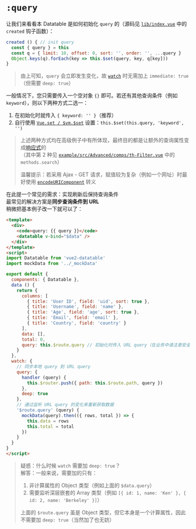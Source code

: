 # `:query`

让我们来看看本 Datatable 是如何初始化 `query` 的（源码见 [`lib/index.vue`](https://github.com/OneWayTech/vue2-datatable/blob/master/lib/index.vue) 中的 `created` 钩子函数）：

```js
created () { // init query
  const { query } = this
  const q = { limit: 10, offset: 0, sort: '', order: '', ...query }
  Object.keys(q).forEach(key => this.$set(query, key, q[key]))
}
```

> 由上可知，`query` 会立即发生变化，故 [`watch`](https://vuejs.org/v2/api/#watch) 时无需加上 `immediate: true`（但需要  `deep: true`）

一般情况下，您只需要传入一个空对象 `{}` 即可。若还有其他查询条件（例如 `keyword`），则以下两种方式二选一：  
  1. 在初始化时就传入 `{ keyword: '' }`（推荐）  
  2. 自行使用 [`Vue.set / $vm.$set`](https://vuejs.org/v2/api/#Vue-set) 设置：`this.$set(this.query, 'keyword', '')`

> 上述两种方式均在高级例子中有所体现，最终目的都是让额外的查询属性变成[响应式](https://vuejs.org/v2/guide/reactivity.html)的  
> （其中第 2 种见 [`example/src/Advanced/comps/th-Filter.vue`](https://github.com/OneWayTech/vue2-datatable/blob/master/example/src/Advanced/comps/th-Filter.vue) 中的 `methods.search`）  
> 
> 温馨提示：若采用 Ajax - GET 请求，赋值较为复杂（例如一个网址）时最好使用 [`encodeURIComponent`](https://developer.mozilla.org/en-US/docs/Web/JavaScript/Reference/Global_Objects/encodeURIComponent) 转义

在此提一个常见的需求：实现刷新后保持查询条件  
最常见的解决方案是**同步查询条件到 URL**  
稍微把基本例子改一下就可以了：

```html
<template>
  <div>
    <code>query: {{ query }}</code>
    <datatable v-bind="$data" />
  </div>
</template>
<script>
import Datatable from 'vue2-datatable'
import mockData from '../_mockData'

export default {
  components: { Datatable },
  data () {
    return {    
      columns: [
        { title: 'User ID', field: 'uid', sort: true },
        { title: 'Username', field: 'name' },
        { title: 'Age', field: 'age', sort: true },
        { title: 'Email', field: 'email' },
        { title: 'Country', field: 'country' }
      ],
      data: [],
      total: 0,
      query: this.$route.query // 初始化时传入 URL query（在业务中请注意安全性）
    }
  },
  watch: {
    // 同步本地 query 到 URL query
    query: {
      handler (query) {
        this.$router.push({ path: this.$route.path, query })
      },
      deep: true
    },
    // 通过监听 URL query 的变化来重新获取数据
    '$route.query' (query) {
      mockData(query).then(({ rows, total }) => {
        this.data = rows
        this.total = total
      })
    }
  }
}
</script>
```

> 疑惑：什么时候 `watch` 需要加 `deep: true`？  
> 解答：一般来说，需要加的只有：
> 
> 1. 非计算属性的 Object 类型（例如上面的 `$data.query`）
> 2. 需要监听深层嵌套的 Array 类型（例如 `[{ id: 1, name: 'Ken' }, { id: 2, name: 'Berkeley' }]`）
> 
> 上面的 `$route.query` 虽是 Object 类型，但它本身是一个计算属性，因此不需要加 `deep: true`（当然加了也无妨）
